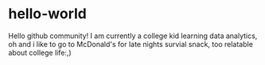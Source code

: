 # hello-world
Hello github community!
I am currently a college kid learning data analytics, oh and i like to go to McDonald's for late nights survial snack, too relatable about college life:,)
